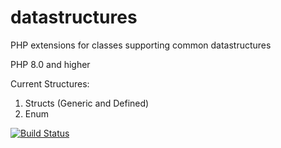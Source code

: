 # datastructures
PHP extensions for classes supporting common datastructures

PHP 8.0 and higher

Current Structures:
1. Structs (Generic and Defined)
2. Enum

[![Build Status](https://app.travis-ci.com/swen100/structures.svg?branch=php8)](https://app.travis-ci.com/swen100/structures)

